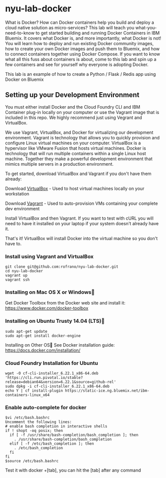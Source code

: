 # nyu-lab-docker
What is Docker? How can Docker containers help you build and deploy a cloud native solution as micro-services? This lab will teach you what-you-need-to-know to get started building and running Docker Containers in IBM Bluemix. It covers what Docker is, and more importantly, what Docker is not! You will learn how to deploy and run existing Docker community images, how to create your own Docker images and push them to Bluemix, and how to connect containers together using Docker Compose. If you want to know what all this fuss about containers is about, come to this lab and spin up a few containers and see for yourself why everyone is adopting Docker.

This lab is an example of how to create a Python / Flask / Redis app using Docker on Bluemix

## Setting up your Development Environment
You must either install Docker and the Cloud Foundry CLI and IBM Container plug-in locally on your computer or use the Vagrant image that is included in this repo. We highly recommend just using Vegrant and VirtualBox.

We use Vagrant, VirtualBox, and Docker for virtualizing our development environment. Vagrant is technology that allows you to quickly provision and configure Linux virtual machines on your computer. VirtualBox is a hypervisor like VMware Fusion that hosts virtual machines. Docker is technology that will run multiple containers within a single Linux host machine. Together they make a powerful development environment that mimics multiple servers in a production environment.

To get started, download VirtualBox and Vagrant if you don't have them already:

Download [VirtualBox](https://www.virtualbox.org) - Used to host virtual machines locally on your workstation

Download [Vagrant](https://www.vagrantup.com) - Used to auto-provision VMs containing your complete dev environment

Install VirtualBox and then Vagrant. If you want to test with cURL you will need to have it installed on your laptop
if your system doesn't already have it.

That's it! VirtualBox will install Docker into the virtual machine so you don't have to.

### Install using Vagrant and VirtualBox

    git clone git@github.com:rofrano/nyu-lab-docker.git
    cd nyu-lab-docker
    vagrant up
    vagrant ssh

### Installing on Mac OS X or Windows
Get Docker Toolbox from the Docker web site and install it:
https://www.docker.com/docker-toolbox

### Installing on Ubuntu Trusty 14.04 (LTS)

    sudo apt-get update
    sudo apt-get install docker-engine

Installing on Other OS
See Docker installation guide:
https://docs.docker.com/installation/

### Cloud Foundry Installation for Ubuntu

    wget -O cf-cli-installer_6.22.1_x86-64.deb 'https://cli.run.pivotal.io/stable?release=debian64&version=6.22.1&source=github-rel'
    sudo dpkg -i cf-cli-installer_6.22.1_x86-64.deb
    echo Y | cf install-plugin https://static-ice.ng.bluemix.net/ibm-containers-linux_x64

### Enable auto-complete for docker

    $vi /etc/bash.bashrc
    Uncomment the following lines:
    # enable bash completion in interactive shells
    if ! shopt -oq posix; then
      if [ -f /usr/share/bash-completion/bash_completion ]; then
        . /usr/share/bash-completion/bash_completion
      elif [ -f /etc/bash_completion ]; then
        . /etc/bash_completion
      fi
    fi
    $source /etc/bash.bashrc

Test it with docker +[tab], you can hit the [tab] after any command
